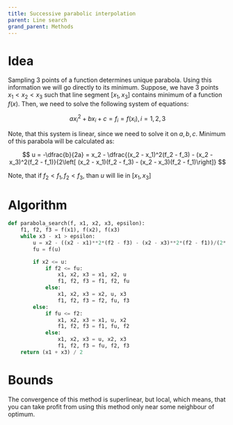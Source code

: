 ```yaml
---
title: Successive parabolic interpolation
parent: Line search
grand_parent: Methods
---
```

# Idea
Sampling 3 points of a function determines unique parabola. Using this information we will go directly to its minimum. Suppose, we have 3 points $x_1 < x_2 < x_3$ such that line segment $[x_1, x_3]$ contains minimum of a function $f(x)$. Then, we need to solve the following system of equations:

$$
ax_i^2 + bx_i + c = f_i = f(x_i), i = 1,2,3 
$$

Note, that this system is linear, since we need to solve it on $a,b,c$. Minimum of this parabola will be calculated as:

$$
u = -\dfrac{b}{2a} = x_2 - \dfrac{(x_2 - x_1)^2(f_2 - f_3) - (x_2 - x_3)^2(f_2 - f_1)}{2\left[ (x_2 - x_1)(f_2 - f_3) - (x_2 - x_3)(f_2 - f_1)\right]}
$$

Note, that if $f_2 < f_1, f_2 < f_3$, than $u$ will lie in $[x_1, x_3]$

# Algorithm

```python
def parabola_search(f, x1, x2, x3, epsilon):
    f1, f2, f3 = f(x1), f(x2), f(x3)
    while x3 - x1 > epsilon:
        u = x2 - ((x2 - x1)**2*(f2 - f3) - (x2 - x3)**2*(f2 - f1))/(2*((x2 - x1)*(f2 - f3) - (x2 - x3)*(f2 - f1)))
        fu = f(u)

        if x2 <= u:
            if f2 <= fu:
                x1, x2, x3 = x1, x2, u
                f1, f2, f3 = f1, f2, fu
            else:
                x1, x2, x3 = x2, u, x3
                f1, f2, f3 = f2, fu, f3
        else:
            if fu <= f2:
                x1, x2, x3 = x1, u, x2
                f1, f2, f3 = f1, fu, f2
            else:
                x1, x2, x3 = u, x2, x3
                f1, f2, f3 = fu, f2, f3
    return (x1 + x3) / 2
```

# Bounds

The convergence of this method is superlinear, but local, which means, that you can take profit from using this method only near some neighbour of optimum.
